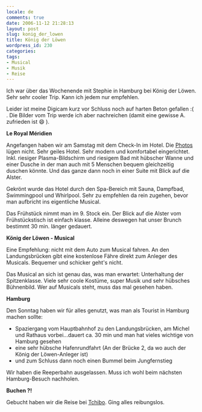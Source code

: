 ```yaml
---
locale: de
comments: true
date: 2006-11-12 21:28:13
layout: post
slug: konig_der_lowen
title: König der Löwen
wordpress_id: 230
categories:
tags:
- Musical
- Musik
- Reise
---
```


Ich war über das Wochenende mit Stephie in Hamburg bei König der Löwen. Sehr
sehr cooler Trip. Kann ich jedem nur empfehlen.

Leider ist meine Digicam kurz vor Schluss noch auf harten Beton gefallen :( .
Die Bilder vom Trip werde ich aber nachreichen (damit eine gewisse A. zufrieden
ist :smile: ).

**Le Royal Méridien**

Angefangen haben wir am Samstag mit dem Check-In im Hotel. Die
[Photos](http://www.starwoodhotels.com/lemeridien/property/overview/index.html?propertyID=1857)
lügen nicht. Sehr geiles Hotel. Sehr modern und komfortabel eingerichtet. Inkl.
riesiger Plasma-Bildschirm und riesigem Bad mit hübscher Wanne und einer Dusche
in der man auch mit 5 Menschen bequem gleichzeitig duschen könnte. Und das
ganze dann noch in einer Suite mit Blick auf die Alster. 

Gekrönt wurde das Hotel durch den Spa-Bereich mit Sauna, Dampfbad, Swimmingpool
und Whirlpool. Sehr zu empfehlen da rein zugehen, bevor man aufbricht ins
eigentliche Musical.

Das Frühstück nimmt man im 9. Stock ein. Der Blick auf die Alster vom
Frühstückstisch ist einfach klasse. Alleine deswegen hat unser Brunch bestimmt
30 min. länger gedauert.

**König der Löwen - Musical**

Eine Empfehlung: nicht mit dem Auto zum Musical fahren. An den Landungsbrücken
gibt eine kostenlose Fähre direkt zum Anleger des Musicals. Bequemer und
schicker geht's nicht.

Das Musical an sich ist genau das, was man erwartet: Unterhaltung der
Spitzenklasse. Viele sehr coole Kostüme, super Musik und sehr hübsches
Bühnenbild. Wer auf Musicals steht, muss das mal gesehen haben.

**Hamburg**

Den Sonntag haben wir für alles genutzt, was man als Tourist in Hamburg machen
sollte: 

  * Spaziergang vom Hauptbahnhof zu den Landungsbrücken, am Michel und Rathaus
    vorbei...dauert ca. 30 min und man hat vieles wichtige von Hamburg gesehen
  * eine sehr hübsche Hafenrundfahrt (An der Brücke 2, da wo auch der König der
    Löwen-Anleger ist)
  * und zum Schluss dann noch einen Bummel beim Jungfernstieg

Wir haben die Reeperbahn ausgelassen. Muss ich wohl beim nächsten
Hamburg-Besuch nachholen.

**Buchen ?!**

Gebucht haben wir die Reise bei
[Tchibo](http://reisen.tchibo.de/index.php/travelhome/show/). Ging alles
reibungslos.
